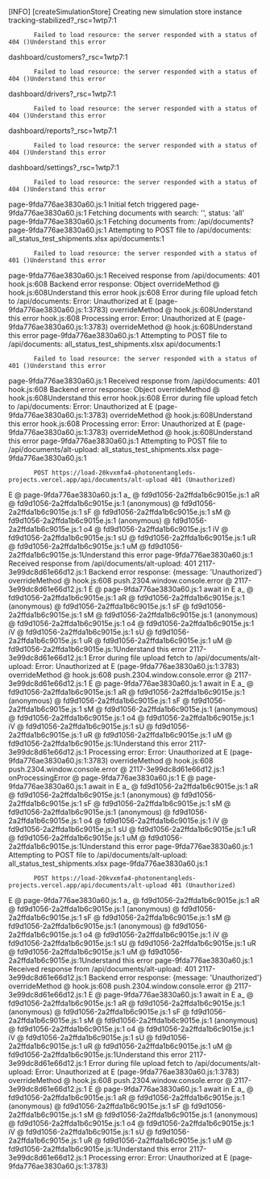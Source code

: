 [INFO] [createSimulationStore] Creating new simulation store instance
tracking-stabilized?_rsc=1wtp7:1 
            
            
           Failed to load resource: the server responded with a status of 404 ()Understand this error
dashboard/customers?_rsc=1wtp7:1 
            
            
           Failed to load resource: the server responded with a status of 404 ()Understand this error
dashboard/drivers?_rsc=1wtp7:1 
            
            
           Failed to load resource: the server responded with a status of 404 ()Understand this error
dashboard/reports?_rsc=1wtp7:1 
            
            
           Failed to load resource: the server responded with a status of 404 ()Understand this error
dashboard/settings?_rsc=1wtp7:1 
            
            
           Failed to load resource: the server responded with a status of 404 ()Understand this error
page-9fda776ae3830a60.js:1 Initial fetch triggered
page-9fda776ae3830a60.js:1 Fetching documents with search: '', status: 'all'
page-9fda776ae3830a60.js:1 Fetching documents from: /api/documents?
page-9fda776ae3830a60.js:1 Attempting to POST file to /api/documents: all_status_test_shipments.xlsx
api/documents:1 
            
            
           Failed to load resource: the server responded with a status of 401 ()Understand this error
page-9fda776ae3830a60.js:1 Received response from /api/documents: 401
hook.js:608 Backend error response: Object
overrideMethod @ hook.js:608Understand this error
hook.js:608 Error during file upload fetch to /api/documents: Error: Unauthorized
    at E (page-9fda776ae3830a60.js:1:3783)
overrideMethod @ hook.js:608Understand this error
hook.js:608 Processing error: Error: Unauthorized
    at E (page-9fda776ae3830a60.js:1:3783)
overrideMethod @ hook.js:608Understand this error
page-9fda776ae3830a60.js:1 Attempting to POST file to /api/documents: all_status_test_shipments.xlsx
api/documents:1 
            
            
           Failed to load resource: the server responded with a status of 401 ()Understand this error
page-9fda776ae3830a60.js:1 Received response from /api/documents: 401
hook.js:608 Backend error response: Object
overrideMethod @ hook.js:608Understand this error
hook.js:608 Error during file upload fetch to /api/documents: Error: Unauthorized
    at E (page-9fda776ae3830a60.js:1:3783)
overrideMethod @ hook.js:608Understand this error
hook.js:608 Processing error: Error: Unauthorized
    at E (page-9fda776ae3830a60.js:1:3783)
overrideMethod @ hook.js:608Understand this error
page-9fda776ae3830a60.js:1 Attempting to POST file to /api/documents/alt-upload: all_status_test_shipments.xlsx
page-9fda776ae3830a60.js:1 
            
            
           POST https://load-20kvxmfa4-photonentangleds-projects.vercel.app/api/documents/alt-upload 401 (Unauthorized)
E @ page-9fda776ae3830a60.js:1
a_ @ fd9d1056-2a2ffda1b6c9015e.js:1
aR @ fd9d1056-2a2ffda1b6c9015e.js:1
(anonymous) @ fd9d1056-2a2ffda1b6c9015e.js:1
sF @ fd9d1056-2a2ffda1b6c9015e.js:1
sM @ fd9d1056-2a2ffda1b6c9015e.js:1
(anonymous) @ fd9d1056-2a2ffda1b6c9015e.js:1
o4 @ fd9d1056-2a2ffda1b6c9015e.js:1
iV @ fd9d1056-2a2ffda1b6c9015e.js:1
sU @ fd9d1056-2a2ffda1b6c9015e.js:1
uR @ fd9d1056-2a2ffda1b6c9015e.js:1
uM @ fd9d1056-2a2ffda1b6c9015e.js:1Understand this error
page-9fda776ae3830a60.js:1 Received response from /api/documents/alt-upload: 401
2117-3e99dc8d61e66d12.js:1 Backend error response: {message: 'Unauthorized'}
overrideMethod @ hook.js:608
push.2304.window.console.error @ 2117-3e99dc8d61e66d12.js:1
E @ page-9fda776ae3830a60.js:1
await in E
a_ @ fd9d1056-2a2ffda1b6c9015e.js:1
aR @ fd9d1056-2a2ffda1b6c9015e.js:1
(anonymous) @ fd9d1056-2a2ffda1b6c9015e.js:1
sF @ fd9d1056-2a2ffda1b6c9015e.js:1
sM @ fd9d1056-2a2ffda1b6c9015e.js:1
(anonymous) @ fd9d1056-2a2ffda1b6c9015e.js:1
o4 @ fd9d1056-2a2ffda1b6c9015e.js:1
iV @ fd9d1056-2a2ffda1b6c9015e.js:1
sU @ fd9d1056-2a2ffda1b6c9015e.js:1
uR @ fd9d1056-2a2ffda1b6c9015e.js:1
uM @ fd9d1056-2a2ffda1b6c9015e.js:1Understand this error
2117-3e99dc8d61e66d12.js:1 Error during file upload fetch to /api/documents/alt-upload: Error: Unauthorized
    at E (page-9fda776ae3830a60.js:1:3783)
overrideMethod @ hook.js:608
push.2304.window.console.error @ 2117-3e99dc8d61e66d12.js:1
E @ page-9fda776ae3830a60.js:1
await in E
a_ @ fd9d1056-2a2ffda1b6c9015e.js:1
aR @ fd9d1056-2a2ffda1b6c9015e.js:1
(anonymous) @ fd9d1056-2a2ffda1b6c9015e.js:1
sF @ fd9d1056-2a2ffda1b6c9015e.js:1
sM @ fd9d1056-2a2ffda1b6c9015e.js:1
(anonymous) @ fd9d1056-2a2ffda1b6c9015e.js:1
o4 @ fd9d1056-2a2ffda1b6c9015e.js:1
iV @ fd9d1056-2a2ffda1b6c9015e.js:1
sU @ fd9d1056-2a2ffda1b6c9015e.js:1
uR @ fd9d1056-2a2ffda1b6c9015e.js:1
uM @ fd9d1056-2a2ffda1b6c9015e.js:1Understand this error
2117-3e99dc8d61e66d12.js:1 Processing error: Error: Unauthorized
    at E (page-9fda776ae3830a60.js:1:3783)
overrideMethod @ hook.js:608
push.2304.window.console.error @ 2117-3e99dc8d61e66d12.js:1
onProcessingError @ page-9fda776ae3830a60.js:1
E @ page-9fda776ae3830a60.js:1
await in E
a_ @ fd9d1056-2a2ffda1b6c9015e.js:1
aR @ fd9d1056-2a2ffda1b6c9015e.js:1
(anonymous) @ fd9d1056-2a2ffda1b6c9015e.js:1
sF @ fd9d1056-2a2ffda1b6c9015e.js:1
sM @ fd9d1056-2a2ffda1b6c9015e.js:1
(anonymous) @ fd9d1056-2a2ffda1b6c9015e.js:1
o4 @ fd9d1056-2a2ffda1b6c9015e.js:1
iV @ fd9d1056-2a2ffda1b6c9015e.js:1
sU @ fd9d1056-2a2ffda1b6c9015e.js:1
uR @ fd9d1056-2a2ffda1b6c9015e.js:1
uM @ fd9d1056-2a2ffda1b6c9015e.js:1Understand this error
page-9fda776ae3830a60.js:1 Attempting to POST file to /api/documents/alt-upload: all_status_test_shipments.xlsx
page-9fda776ae3830a60.js:1 
            
            
           POST https://load-20kvxmfa4-photonentangleds-projects.vercel.app/api/documents/alt-upload 401 (Unauthorized)
E @ page-9fda776ae3830a60.js:1
a_ @ fd9d1056-2a2ffda1b6c9015e.js:1
aR @ fd9d1056-2a2ffda1b6c9015e.js:1
(anonymous) @ fd9d1056-2a2ffda1b6c9015e.js:1
sF @ fd9d1056-2a2ffda1b6c9015e.js:1
sM @ fd9d1056-2a2ffda1b6c9015e.js:1
(anonymous) @ fd9d1056-2a2ffda1b6c9015e.js:1
o4 @ fd9d1056-2a2ffda1b6c9015e.js:1
iV @ fd9d1056-2a2ffda1b6c9015e.js:1
sU @ fd9d1056-2a2ffda1b6c9015e.js:1
uR @ fd9d1056-2a2ffda1b6c9015e.js:1
uM @ fd9d1056-2a2ffda1b6c9015e.js:1Understand this error
page-9fda776ae3830a60.js:1 Received response from /api/documents/alt-upload: 401
2117-3e99dc8d61e66d12.js:1 Backend error response: {message: 'Unauthorized'}
overrideMethod @ hook.js:608
push.2304.window.console.error @ 2117-3e99dc8d61e66d12.js:1
E @ page-9fda776ae3830a60.js:1
await in E
a_ @ fd9d1056-2a2ffda1b6c9015e.js:1
aR @ fd9d1056-2a2ffda1b6c9015e.js:1
(anonymous) @ fd9d1056-2a2ffda1b6c9015e.js:1
sF @ fd9d1056-2a2ffda1b6c9015e.js:1
sM @ fd9d1056-2a2ffda1b6c9015e.js:1
(anonymous) @ fd9d1056-2a2ffda1b6c9015e.js:1
o4 @ fd9d1056-2a2ffda1b6c9015e.js:1
iV @ fd9d1056-2a2ffda1b6c9015e.js:1
sU @ fd9d1056-2a2ffda1b6c9015e.js:1
uR @ fd9d1056-2a2ffda1b6c9015e.js:1
uM @ fd9d1056-2a2ffda1b6c9015e.js:1Understand this error
2117-3e99dc8d61e66d12.js:1 Error during file upload fetch to /api/documents/alt-upload: Error: Unauthorized
    at E (page-9fda776ae3830a60.js:1:3783)
overrideMethod @ hook.js:608
push.2304.window.console.error @ 2117-3e99dc8d61e66d12.js:1
E @ page-9fda776ae3830a60.js:1
await in E
a_ @ fd9d1056-2a2ffda1b6c9015e.js:1
aR @ fd9d1056-2a2ffda1b6c9015e.js:1
(anonymous) @ fd9d1056-2a2ffda1b6c9015e.js:1
sF @ fd9d1056-2a2ffda1b6c9015e.js:1
sM @ fd9d1056-2a2ffda1b6c9015e.js:1
(anonymous) @ fd9d1056-2a2ffda1b6c9015e.js:1
o4 @ fd9d1056-2a2ffda1b6c9015e.js:1
iV @ fd9d1056-2a2ffda1b6c9015e.js:1
sU @ fd9d1056-2a2ffda1b6c9015e.js:1
uR @ fd9d1056-2a2ffda1b6c9015e.js:1
uM @ fd9d1056-2a2ffda1b6c9015e.js:1Understand this error
2117-3e99dc8d61e66d12.js:1 Processing error: Error: Unauthorized
    at E (page-9fda776ae3830a60.js:1:3783)